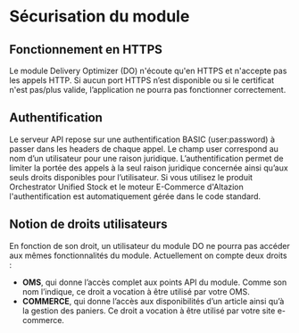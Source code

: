 # Sécurisation du module

## Fonctionnement en HTTPS
Le module Delivery Optimizer (DO) n'écoute qu'en HTTPS et n'accepte pas les appels HTTP. Si aucun port HTTPS n’est disponible ou si le certificat n'est pas/plus valide, l’application ne pourra pas fonctionner correctement. 

## Authentification
Le serveur API repose sur une authentification BASIC (user:password) à passer dans les headers de chaque appel. Le champ user correspond au nom d’un utilisateur pour une raison juridique. L’authentification permet de limiter la portée des appels à la seul raison juridique concernée ainsi qu’aux seuls droits disponibles pour l’utilisateur. Si vous utilisez le produit Orchestrator Unified Stock et le moteur E-Commerce d'Altazion l'authentification est automatiquement gérée dans le code standard. 

## Notion de droits utilisateurs
En fonction de son droit, un utilisateur du module DO ne pourra pas accéder aux mêmes fonctionnalités du module. Actuellement on compte deux droits :
- __OMS__, qui donne l’accès complet aux points API du module. Comme son nom l’indique, ce droit a vocation à être utilisé par votre OMS.
- __COMMERCE__, qui donne l’accès aux disponibilités d’un article ainsi qu’à la gestion des paniers. Ce droit a vocation à être utilisé par votre site e-commerce.